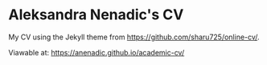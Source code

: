 # Aleksandra Nenadic's CV
My CV using the Jekyll theme from https://github.com/sharu725/online-cv/. 

Viawable at: https://anenadic.github.io/academic-cv/
